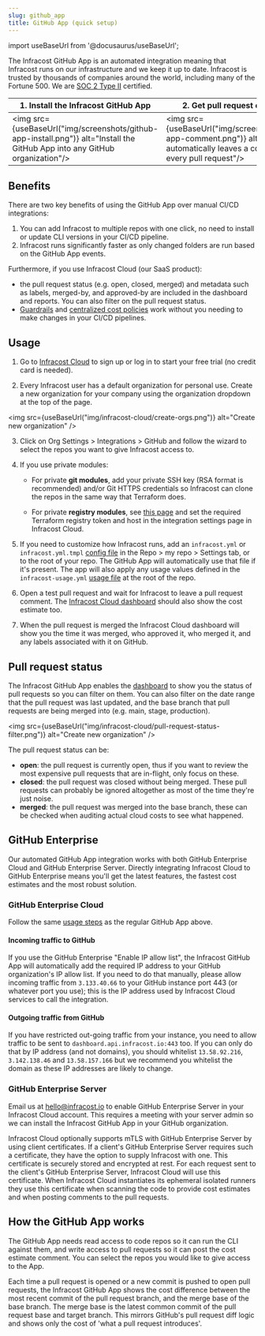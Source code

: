 ```yaml
---
slug: github_app
title: GitHub App (quick setup)
---
```


import useBaseUrl from '@docusaurus/useBaseUrl';

The Infracost GitHub App is an automated integration meaning that Infracost runs on our infrastructure and we keep it up to date. Infracost is trusted by thousands of companies around the world, including many of the Fortune 500. We are [SOC 2 Type II](/security) certified.

| 1. Install the Infracost GitHub App | 2. Get pull request comments |
|--------------|-----------|
<img src={useBaseUrl("img/screenshots/github-app-install.png")} alt="Install the GitHub App into any GitHub organization"/> | <img src={useBaseUrl("img/screenshots/github-app-comment.png")} alt="Infracost automatically leaves a comment on every pull request"/>

## Benefits

There are two key benefits of using the GitHub App over manual CI/CD integrations:
1. You can add Infracost to multiple repos with one click, no need to install or update CLI versions in your CI/CD pipeline.
2. Infracost runs significantly faster as only changed folders are run based on the GitHub App events.

Furthermore, if you use Infracost Cloud (our SaaS product):
- the pull request status (e.g. open, closed, merged) and metadata such as labels, merged-by, and approved-by are included in the dashboard and reports. You can also filter on the pull request status. 
- [Guardrails](/docs/infracost_cloud/guardrails/) and [centralized cost policies](/docs/infracost_cloud/cost_policies/) work without you needing to make changes in your CI/CD pipelines.

## Usage

1. Go to [Infracost Cloud](https://dashboard.infracost.io) to sign up or log in to start your free trial (no credit card is needed).

2. Every Infracost user has a default organization for personal use. Create a new organization for your company using the organization dropdown at the top of the page.

  <img src={useBaseUrl("img/infracost-cloud/create-orgs.png")} alt="Create new organization" />

3. Click on Org Settings > Integrations > GitHub and follow the wizard to select the repos you want to give Infracost access to.

4. If you use private modules:
    - For private **git modules**, add your private SSH key (RSA format is recommended) and/or Git HTTPS credentials so Infracost can clone the repos in the same way that Terraform does.

    - For private **registry modules**, see [this page](/docs/features/terraform_modules/#terraform-registry-modules) and set the required Terraform registry token and host in the integration settings page in Infracost Cloud.

5. If you need to customize how Infracost runs, add an `infracost.yml` or `infracost.yml.tmpl` [config file](/docs/features/config_file/) in the Repo > my repo > Settings tab, or to the root of your repo. The GitHub App will automatically use that file if it's present. The app will also apply any usage values defined in the `infracost-usage.yml` [usage file](/docs/features/usage_based_resources/) at the root of the repo.

6. Open a test pull request and wait for Infracost to leave a pull request comment. The [Infracost Cloud dashboard](https://dashboard.infracost.io) should also show the cost estimate too.

7. When the pull request is merged the Infracost Cloud dashboard will show you the time it was merged, who approved it, who merged it, and any labels associated with it on GitHub.

## Pull request status

The Infracost GitHub App enables the [dashboard](https://dashboard.infracost.io/) to show you the status of pull requests so you can filter on them. You can also filter on the date range that the pull request was last updated, and the base branch that pull requests are being merged into (e.g. main, stage, production).

<img src={useBaseUrl("img/infracost-cloud/pull-request-status-filter.png")} alt="Create new organization" />

The pull request status can be:
  - **open**: the pull request is currently open, thus if you want to review the most expensive pull requests that are in-flight, only focus on these.
  - **closed**: the pull request was closed without being merged. These pull requests can probably be ignored altogether as most of the time they're just noise.
  - **merged**: the pull request was merged into the base branch, these can be checked when auditing actual cloud costs to see what happened.

## GitHub Enterprise

Our automated GitHub App integration works with both GitHub Enterprise Cloud and GitHub Enterprise Server. Directly integrating Infracost Cloud to GitHub Enterprise means you'll get the latest features, the fastest cost estimates and the most robust solution.

### GitHub Enterprise Cloud

Follow the same [usage steps](#usage) as the regular GitHub App above.

#### Incoming traffic to GitHub
If you use the GitHub Enterprise "Enable IP allow list", the Infracost GitHub App will automatically add the required IP address to your GitHub organization's IP allow list. If you need to do that manually, please allow incoming traffic from `3.133.40.66` to your GitHub instance port 443 (or whatever port you use); this is the IP address used by Infracost Cloud services to call the integration.

#### Outgoing traffic from GitHub
If you have restricted out-going traffic from your instance, you need to allow traffic to be sent to `dashboard.api.infracost.io:443` too. If you can only do that by IP address (and not domains), you should whitelist `13.58.92.216`, `3.142.138.46` and `13.58.157.166` but we recommend you whitelist the domain as these IP addresses are likely to change.

### GitHub Enterprise Server

Email us at [hello@infracost.io](mailto:hello@infracost.io) to enable GitHub Enterprise Server in your Infracost Cloud account. This requires a meeting with your server admin so we can install the Infracost GitHub App in your GitHub organization.

Infracost Cloud optionally supports mTLS with GitHub Enterprise Server by using client certificates. If a client's GitHub Enterprise Server requires such a certificate, they have the option to supply Infracost with one. This certificate is securely stored and encrypted at rest. For each request sent to the client's GitHub Enterprise Server, Infracost Cloud will use this certificate. When Infracost Cloud instantiates its ephemeral isolated runners they use this certificate when scanning the code to provide cost estimates and when posting comments to the pull requests.

## How the GitHub App works

The GitHub App needs read access to code repos so it can run the CLI against them, and write access to pull requests so it can post the cost estimate comment. You can select the repos you would like to give access to the App.

Each time a pull request is opened or a new commit is pushed to open pull requests, the Infracost GitHub App shows the cost difference between the most recent commit of the pull request branch, and the merge base of the base branch. The merge base is the latest common commit of the pull request base and target branch. This mirrors GitHub's pull request diff logic and shows only the cost of 'what a pull request introduces'.
